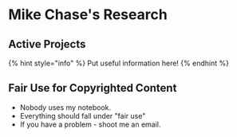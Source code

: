 # Mike Chase's Research

##

## Active Projects

{% hint style="info" %}
Put useful information here!
{% endhint %}

## Fair Use for Copyrighted Content

* Nobody uses my notebook.
* Everything should fall under "fair use"
* If you have a problem - shoot me an email.
